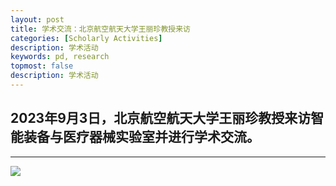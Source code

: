 ```yaml
---
layout: post
title: 学术交流：北京航空航天大学王丽珍教授来访
categories: [Scholarly Activities]
description: 学术活动
keywords: pd, research
topmost: false
description: 学术活动
---
```


## 2023年9月3日，北京航空航天大学王丽珍教授来访智能装备与医疗器械实验室并进行学术交流。

---

![](/images/posts/academic/学术交流/2230716学术交流.png )


